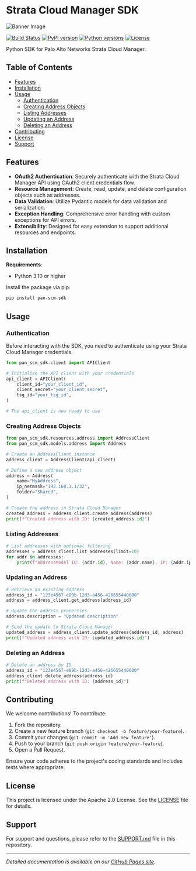 # Strata Cloud Manager SDK

![Banner Image](https://raw.githubusercontent.com/cdot65/pan-scm-sdk/main/docs/images/logo.svg)

[![Build Status](https://github.com/cdot65/pan-scm-sdk/actions/workflows/ci.yml/badge.svg)](https://github.com/cdot65/pan-scm-sdk/actions/workflows/ci.yml)
[![PyPI version](https://badge.fury.io/py/pan-scm-sdk.svg)](https://badge.fury.io/py/pan-scm-sdk)
[![Python versions](https://img.shields.io/pypi/pyversions/pan-scm-sdk.svg)](https://pypi.org/project/pan-scm-sdk/)
[![License](https://img.shields.io/github/license/cdot65/pan-scm-sdk.svg)](https://github.com/cdot65/pan-scm-sdk/blob/main/LICENSE)

Python SDK for Palo Alto Networks Strata Cloud Manager.

## Table of Contents

- [Features](#features)
- [Installation](#installation)
- [Usage](#usage)
    - [Authentication](#authentication)
    - [Creating Address Objects](#creating-address-objects)
    - [Listing Addresses](#listing-addresses)
    - [Updating an Address](#updating-an-address)
    - [Deleting an Address](#deleting-an-address)
- [Contributing](#contributing)
- [License](#license)
- [Support](#support)

## Features

- **OAuth2 Authentication**: Securely authenticate with the Strata Cloud Manager API using OAuth2 client credentials
  flow.
- **Resource Management**: Create, read, update, and delete configuration objects such as addresses.
- **Data Validation**: Utilize Pydantic models for data validation and serialization.
- **Exception Handling**: Comprehensive error handling with custom exceptions for API errors.
- **Extensibility**: Designed for easy extension to support additional resources and endpoints.

## Installation

**Requirements**:

- Python 3.10 or higher

Install the package via pip:

```bash
pip install pan-scm-sdk
```

## Usage

### Authentication

Before interacting with the SDK, you need to authenticate using your Strata Cloud Manager credentials.

```python
from pan_scm_sdk.client import APIClient

# Initialize the API client with your credentials
api_client = APIClient(
    client_id="your_client_id",
    client_secret="your_client_secret",
    tsg_id="your_tsg_id",
)

# The api_client is now ready to use
```

### Creating Address Objects

```python
from pan_scm_sdk.resources.address import AddressClient
from pan_scm_sdk.models.address import Address

# Create an AddressClient instance
address_client = AddressClient(api_client)

# Define a new address object
address = Address(
    name="MyAddress",
    ip_netmask="192.168.1.1/32",
    folder="Shared",
)

# Create the address in Strata Cloud Manager
created_address = address_client.create_address(address)
print(f"Created address with ID: {created_address.id}")
```

### Listing Addresses

```python
# List addresses with optional filtering
addresses = address_client.list_addresses(limit=10)
for addr in addresses:
    print(f"AddressModel ID: {addr.id}, Name: {addr.name}, IP: {addr.ip_netmask}")
```

### Updating an Address

```python
# Retrieve an existing address
address_id = "123e4567-e89b-12d3-a456-426655440000"
address = address_client.get_address(address_id)

# Update the address properties
address.description = "Updated description"

# Send the update to Strata Cloud Manager
updated_address = address_client.update_address(address_id, address)
print(f"Updated address with ID: {updated_address.id}")
```

### Deleting an Address

```python
# Delete an address by ID
address_id = "123e4567-e89b-12d3-a456-426655440000"
address_client.delete_address(address_id)
print(f"Deleted address with ID: {address_id}")
```

## Contributing

We welcome contributions! To contribute:

1. Fork the repository.
2. Create a new feature branch (`git checkout -b feature/your-feature`).
3. Commit your changes (`git commit -m 'Add new feature'`).
4. Push to your branch (`git push origin feature/your-feature`).
5. Open a Pull Request.

Ensure your code adheres to the project's coding standards and includes tests where appropriate.

## License

This project is licensed under the Apache 2.0 License. See the [LICENSE](./LICENSE) file for details.

## Support

For support and questions, please refer to the [SUPPORT.md](./SUPPORT.md) file in this repository.

---

*Detailed documentation is available on our [GitHub Pages site](https://cdot65.github.io/pan-scm-sdk/).*